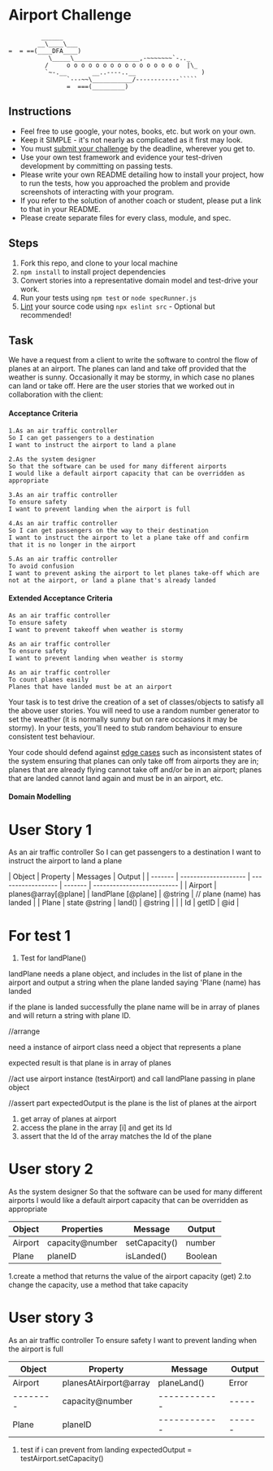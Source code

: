 # Airport Challenge

``````
         ______
        __\____\___
=  = ==(____DFA____)
           \_____\__________________,-~~~~~~~`-.._
          /     o o o o o o o o o o o o o o o o  |\_
          `~-.__       __..----..__                  )
                `---~~\___________/------------`````
                =  ===(_________)

``````

## Instructions

- Feel free to use google, your notes, books, etc. but work on your own.
- Keep it SIMPLE - it's not nearly as complicated as it first may look.
- You must [submit your challenge](https://airtable.com/shrUGm2T8TYCFAmjN) by the deadline, wherever you get to.
- Use your own test framework and evidence your test-driven development by committing on passing tests.
- Please write your own README detailing how to install your project, how to run the tests, how you approached the problem and provide screenshots of interacting with your program.
- If you refer to the solution of another coach or student, please put a link to that in your README.
- Please create separate files for every class, module, and spec.

## Steps

1. Fork this repo, and clone to your local machine
2. `npm install` to install project dependencies
3. Convert stories into a representative domain model and test-drive your work.
4. Run your tests using `npm test` or `node specRunner.js`
5. [Lint](https://eslint.org/docs/user-guide/getting-started) your source code using `npx eslint src` - Optional but recommended!

## Task

We have a request from a client to write the software to control the flow of planes at an airport. The planes can land and take off provided that the weather is sunny. Occasionally it may be stormy, in which case no planes can land or take off. Here are the user stories that we worked out in collaboration with the client:

#### Acceptance Criteria

```
1.As an air traffic controller
So I can get passengers to a destination
I want to instruct the airport to land a plane

2.As the system designer
So that the software can be used for many different airports
I would like a default airport capacity that can be overridden as appropriate

3.As an air traffic controller
To ensure safety
I want to prevent landing when the airport is full

4.As an air traffic controller
So I can get passengers on the way to their destination
I want to instruct the airport to let a plane take off and confirm that it is no longer in the airport

5.As an air traffic controller
To avoid confusion
I want to prevent asking the airport to let planes take-off which are not at the airport, or land a plane that's already landed
```

#### Extended Acceptance Criteria

```
As an air traffic controller
To ensure safety
I want to prevent takeoff when weather is stormy

As an air traffic controller
To ensure safety
I want to prevent landing when weather is stormy

As an air traffic controller
To count planes easily
Planes that have landed must be at an airport
```

Your task is to test drive the creation of a set of classes/objects to satisfy all the above user stories. You will need to use a random number generator to set the weather (it is normally sunny but on rare occasions it may be stormy). In your tests, you'll need to stub random behaviour to ensure consistent test behaviour.

Your code should defend against [edge cases](http://programmers.stackexchange.com/questions/125587/what-are-the-difference-between-an-edge-case-a-corner-case-a-base-case-and-a-b) such as inconsistent states of the system ensuring that planes can only take off from airports they are in; planes that are already flying cannot take off and/or be in an airport; planes that are landed cannot land again and must be in an airport, etc.

#### Domain Modelling

# User Story 1

As an air traffic controller
So I can get passengers to a destination
I want to instruct the airport to land a plane

| Object  | Property             | Messages           | Output  |
| ------- | -------------------- | ------------------ | ------- | -------------------------- |
| Airport | planes@array[@plane] | landPlane [@plane] | @string | // plane (name) has landed |
| Plane   | state @string        | land()             | @string |
|         | Id                   | getID              | @id     |

# For test 1

1. Test for landPlane()

landPlane needs a plane object, and includes in the list of plane in the airport and output a string when the plane landed saying 'Plane (name) has landed

if the plane is landed successfully the plane name will be in array of planes and will return a string with plane ID.

//arrange

need a instance of airport class
need a object that represents a plane

expected result is that plane is in array of planes

//act
use airport instance (testAirport) and call landPlane passing in plane object

//assert part
expectedOutput is the plane is the list of planes at the airport

1. get array of planes at airport
2. access the plane in the array [i] and get its Id
3. assert that the Id of the array matches the Id of the plane

# User story 2

As the system designer
So that the software can be used for many different airports
I would like a default airport capacity that can be overridden as appropriate

| Object  | Properties      | Message       | Output  |
| ------- | --------------- | ------------- | ------- |
| Airport | capacity@number | setCapacity() | number  |
| Plane   | planeID         | isLanded()    | Boolean |

1.create a method that returns the value of the airport capacity (get)
2.to change the capacity, use a method that take capacity

# User story 3

As an air traffic controller
To ensure safety
I want to prevent landing when the airport is full

| Object   | Property              | Message      | Output |
| -------- | --------------------- | ------------ | ------ |
| Airport  | planesAtAirport@array | planeLand()  | Error  |
| -------- | capacity@number       | ------------ | -----  |
| Plane    | planeID               | ------------ | ------ |

1. test if i can prevent from landing expectedOutput = testAirport.setCapacity()
